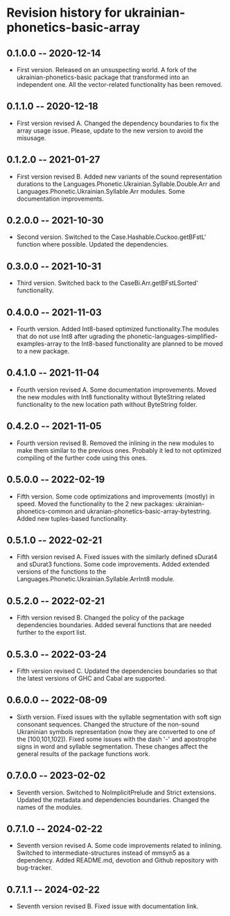 # Revision history for ukrainian-phonetics-basic-array

## 0.1.0.0 -- 2020-12-14

* First version. Released on an unsuspecting world. A fork of the ukrainian-phonetics-basic package that transformed into
an independent one. All the vector-related functionality has been removed.

## 0.1.1.0 -- 2020-12-18

* First version revised A. Changed the dependency boundaries to fix the array usage issue. Please, update to the new
version to avoid the misusage.

## 0.1.2.0 -- 2021-01-27

* First version revised B. Added new variants of the sound representation durations to the Languages.Phonetic.Ukrainian.Syllable.Double.Arr and Languages.Phonetic.Ukrainian.Syllable.Arr modules.
Some documentation improvements.

## 0.2.0.0 -- 2021-10-30

* Second version. Switched to the Case.Hashable.Cuckoo.getBFstL' function where possible. Updated the dependencies.

## 0.3.0.0 -- 2021-10-31

* Third version. Switched back to the CaseBi.Arr.getBFstLSorted' functionality.

## 0.4.0.0 -- 2021-11-03

* Fourth version. Added Int8-based optimized functionality.The modules that do not use Int8 after ugrading the
phonetic-languages-simplified-examples-array to the Int8-based functionality are planned to be moved to a new package.

## 0.4.1.0 -- 2021-11-04

* Fourth version revised A. Some documentation improvements. Moved the new modules with Int8 functionality without ByteString
related functionality to the new location path without ByteString folder.

## 0.4.2.0 -- 2021-11-05

* Fourth version revised B. Removed the inlining in the new modules to make them similar to the previous ones. Probably it
led to not optimized compiling of the further code using this ones.

## 0.5.0.0 -- 2022-02-19

* Fifth version. Some code optimizations and improvements (mostly) in speed. Moved the functionality to the 2 new packages: 
ukrainian-phonetics-common and ukranian-phonetics-basic-array-bytestring. Added new tuples-based functionality.

## 0.5.1.0 -- 2022-02-21

* Fifth version revised A. Fixed issues with the similarly defined sDurat4 and sDurat3 functions. Some code improvements. 
Added extended versions of the functions to the Languages.Phonetic.Ukrainian.Syllable.ArrInt8 module.

## 0.5.2.0 -- 2022-02-21

* Fifth version revised B. Changed the policy of the package dependencies boundaries. Added several functions that are needed further to 
the export list.

## 0.5.3.0 -- 2022-03-24

* Fifth version revised C. Updated the dependencies boundaries so that the latest versions of GHC and Cabal are supported.

## 0.6.0.0 -- 2022-08-09

* Sixth version. Fixed issues with the syllable segmentation with soft sign consonant sequences. Changed the structure of the non-sound Ukraninian symbols
representation (now they are converted to one of the [100,101,102]). 
Fixed some issues with the dash '-' and apostrophe signs in word and syllable segmentation.
These changes affect the general results of the package functions work.

## 0.7.0.0 -- 2023-02-02

* Seventh version. Switched to NoImplicitPrelude and Strict extensions. Updated the metadata and dependencies boundaries. Changed the names of the modules.

## 0.7.1.0 -- 2024-02-22

* Seventh version revised A. Some code improvements related to inlining. Switched to intermediate-structures instead of mmsyn5 as a dependency. Added README.md, devotion and Github repository with bug-tracker.

## 0.7.1.1 -- 2024-02-22

* Seventh version revised B. Fixed issue with documentation link.


